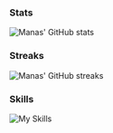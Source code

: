 ### Stats

![Manas' GitHub stats](https://github-readme-stats.vercel.app/api?username=manasrawat&count_private=true&hide_rank=true&show_icons=true&hide_title=true&include_all_commits=true&border_color=d0d7de&text_color=24292f&icon_color=57606a&bg_color=ffffff&border_radius=6&disable_animations=true&text_bold=false)

### Streaks

![Manas' GitHub streaks](https://streak-stats.demolab.com?user=manasrawat&border=d0d7de&border_radius=6&background=ffffff&stroke=d0d7de&ring=fd8c73&fire=fd8c73&currStreakNum=fd8c73&currStreakLabel=fd8c73&sideNums=24292f&dates=57606a&disable_animations=true)

### Skills

![My Skills](https://skillicons.dev/icons?i=java,cs,c,py,html,css,js,haskell,androidstudio,dotnet,firebase,pytorch,spring,postgres,bash&perline=5&theme=light)
